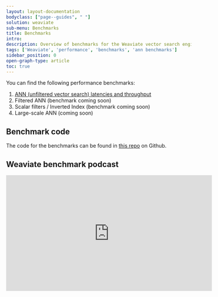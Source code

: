 ```yaml
---
layout: layout-documentation
bodyclass: ["page--guides", " "]
solution: weaviate
sub-menu: Benchmarks
title: Benchmarks
intro: 
description: Overview of benchmarks for the Weaviate vector search engine
tags: ['Weaviate', 'performance', 'benchmarks', 'ann benchmarks']
sidebar_position: 0
open-graph-type: article
toc: true
---
```


You can find the following performance benchmarks:

1. [ANN (unfiltered vector search) latencies and throughput](./ann.md)
2. Filtered ANN (benchmark coming soon)
2. Scalar filters / Inverted Index (benchmark coming soon)
3. Large-scale ANN (coming soon)

## Benchmark code

The code for the benchmarks can be found in [this repo](https://github.com/semi-technologies/weaviate-benchmarking) on Github.

## Weaviate benchmark podcast

<iframe width="560" height="315" src="https://www.youtube.com/embed/kG3ji89AFyQ" title="Weaviate vector search benchmark podcast" frameborder="0" allow="accelerometer; autoplay; clipboard-write; encrypted-media; gyroscope; picture-in-picture" allowfullscreen></iframe>